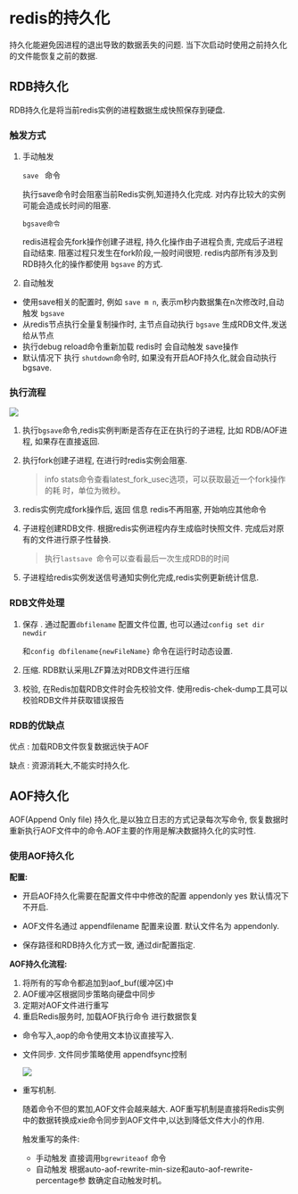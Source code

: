# redis的持久化

持久化能避免因进程的退出导致的数据丢失的问题. 当下次启动时使用之前持久化的文件能恢复之前的数据. 



## RDB持久化

RDB持久化是将当前redis实例的进程数据生成快照保存到硬盘. 

### 触发方式

1. 手动触发

   `save ` 命令

   执行save命令时会阻塞当前Redis实例,知道持久化完成. 对内存比较大的实例可能会造成长时间的阻塞. 

   `bgsave命令` 

   redis进程会先fork操作创建子进程, 持久化操作由子进程负责, 完成后子进程自动结束. 阻塞过程只发生在fork阶段,一般时间很短.  redis内部所有涉及到RDB持久化的操作都使用 `bgsave` 的方式. 

2. 自动触发

+ 使用save相关的配置时, 例如 `save m n`, 表示m秒内数据集在n次修改时,自动触发 `bgsave`
+ 从redis节点执行全量复制操作时, 主节点自动执行 `bgsave` 生成RDB文件,发送给从节点
+ 执行debug reload命令重新加载 redis时 会自动触发 save操作
+ 默认情况下 执行 `shutdown`命令时, 如果没有开启AOF持久化,就会自动执行bgsave.

### 执行流程

![](http://ww1.sinaimg.cn/large/005JpQbVgy1fv7yghlsefj30ti0m6jsa.jpg)

1. 执行`bgsave`命令,redis实例判断是否存在正在执行的子进程, 比如 RDB/AOF进程, 如果存在直接返回. 

2. 执行fork创建子进程, 在进行时redis实例会阻塞. 

   >  info stats命令查看latest_fork_usec选项，可以获取最近一个fork操作的耗 时，单位为微秒。

3. redis实例完成fork操作后, 返回 信息 redis不再阻塞, 开始响应其他命令 

4. 子进程创建RDB文件. 根据redis实例进程内存生成临时快照文件. 完成后对原有的文件进行原子性替换. 

   > 执行`lastsave `命令可以查看最后一次生成RDB的时间

5. 子进程给redis实例发送信号通知实例化完成,redis实例更新统计信息.

### RDB文件处理

1. 保存 . 通过配置`dbfilename` 配置文件位置, 也可以通过`config set dir newdir` 

   和`config dbfilename{newFileName}` 命令在运行时动态设置.  

2. 压缩. RDB默认采用LZF算法对RDB文件进行压缩
3. 校验, 在Redis加载RDB文件时会先校验文件.  使用redis-chek-dump工具可以校验RDB文件并获取错误报告

### RDB的优缺点

优点 : 加载RDB文件恢复数据远快于AOF

缺点 :  资源消耗大,不能实时持久化.

## AOF持久化

AOF(Append Only file) 持久化,是以独立日志的方式记录每次写命令, 恢复数据时重新执行AOF文件中的命令.AOF主要的作用是解决数据持久化的实时性. 

### 使用AOF持久化

 **配置:**

- 开启AOF持久化需要在配置文件中中修改的配置 appendonly yes 默认情况下不开启. 

- AOF文件名通过 appendfilename 配置来设置.  默认文件名为 appendonly.
- 保存路径和RDB持久化方式一致, 通过dir配置指定. 

**AOF持久化流程:**

1. 将所有的写命令都追加到aof_buf(缓冲区)中
2. AOF缓冲区根据同步策略向硬盘中同步 
3. 定期对AOF文件进行重写 
4. 重启Redis服务时, 加载AOF执行命令 进行数据恢复

+ 命令写入,aop的命令使用文本协议直接写入. 

+ 文件同步. 文件同步策略使用 appendfsync控制

  ![](http://ww1.sinaimg.cn/large/005JpQbVgy1fv80ybkc4cj31gc0f2jz6.jpg)

+ 重写机制. 

  随着命令不但的累加,AOF文件会越来越大. AOF重写机制是直接将Redis实例中的数据转换成xie命令同步到AOF文件中,以达到降低文件大小的作用. 

  触发重写的条件: 

  + 手动触发 直接调用`bgrewriteaof` 命令
  + 自动触发 根据auto-aof-rewrite-min-size和auto-aof-rewrite-percentage参 数确定自动触发时机。

